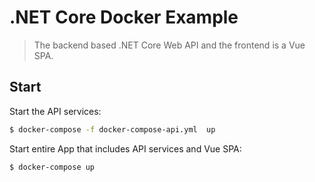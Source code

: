 # .NET Core Docker Example

> The backend based .NET Core Web API and the frontend is a Vue SPA.

## Start

Start the API services:
```bash
$ docker-compose -f docker-compose-api.yml  up
```

Start entire App that includes API services and Vue SPA:
```bash
$ docker-compose up
```
